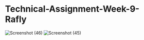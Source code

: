 # Technical-Assignment-Week-9-Rafly
![Screenshot (46)](https://user-images.githubusercontent.com/107028485/185565040-32a4f6cc-f4e3-4a15-9bd1-c89c5f2ea4b3.png)
![Screenshot (45)](https://user-images.githubusercontent.com/107028485/185565062-2b9366a3-2226-4c71-af15-11e7468a9067.png)
